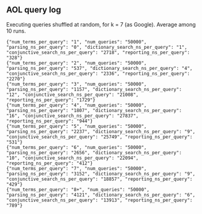 AOL query log
-------------

Executing queries shuffled at random, for k = 7 (as Google).
Average among 10 runs.

    {"num_terms_per_query": "1", "num_queries": "50000", "parsing_ns_per_query": "0", "dictionary_search_ns_per_query": "1", "conjunctive_search_ns_per_query": "2718", "reporting_ns_per_query": "328"}
    {"num_terms_per_query": "2", "num_queries": "50000", "parsing_ns_per_query": "537", "dictionary_search_ns_per_query": "4", "conjunctive_search_ns_per_query": "2336", "reporting_ns_per_query": "2270"}
    {"num_terms_per_query": "3", "num_queries": "50000", "parsing_ns_per_query": "1157", "dictionary_search_ns_per_query": "12", "conjunctive_search_ns_per_query": "21008", "reporting_ns_per_query": "1729"}
    {"num_terms_per_query": "4", "num_queries": "50000", "parsing_ns_per_query": "1807", "dictionary_search_ns_per_query": "16", "conjunctive_search_ns_per_query": "27837", "reporting_ns_per_query": "944"}
    {"num_terms_per_query": "5", "num_queries": "50000", "parsing_ns_per_query": "2237", "dictionary_search_ns_per_query": "9", "conjunctive_search_ns_per_query": "25749", "reporting_ns_per_query": "531"}
    {"num_terms_per_query": "6", "num_queries": "50000", "parsing_ns_per_query": "2656", "dictionary_search_ns_per_query": "10", "conjunctive_search_ns_per_query": "22094", "reporting_ns_per_query": "412"}
    {"num_terms_per_query": "7", "num_queries": "50000", "parsing_ns_per_query": "3152", "dictionary_search_ns_per_query": "9", "conjunctive_search_ns_per_query": "18857", "reporting_ns_per_query": "429"}
    {"num_terms_per_query": "8+", "num_queries": "50000", "parsing_ns_per_query": "4121", "dictionary_search_ns_per_query": "6", "conjunctive_search_ns_per_query": "13913", "reporting_ns_per_query": "789"}